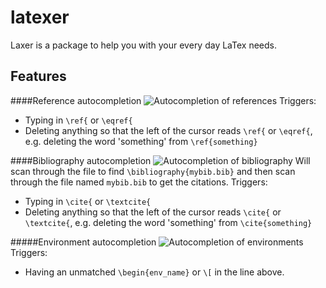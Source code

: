 # latexer

Laxer is a package to help you with your every day LaTex needs.

Features
--------

####Reference autocompletion
  ![Autocompletion of references](https://github.com/Focus/latexer/raw/master/screenshots/ref.gif)
Triggers:
  * Typing in `\ref{` or `\eqref{`
  * Deleting anything so that the left of the cursor reads `\ref{` or `\eqref{`, e.g. deleting the word 'something' from `\ref{something}`


####Bibliography autocompletion
  ![Autocompletion of bibliography](https://github.com/Focus/latexer/raw/master/screenshots/cite.gif)
Will scan through the file to find `\bibliography{mybib.bib}` and then scan through the file named `mybib.bib` to get the citations.
Triggers:
  * Typing in `\cite{` or `\textcite{`
  * Deleting anything so that the left of the cursor reads `\cite{` or `\textcite{`, e.g. deleting the word 'something' from `\cite{something}`

#####Environment autocompletion
  ![Autocompletion of environments](https://github.com/Focus/latexer/raw/master/screenshots/env.gif)
Triggers:
  * Having an unmatched `\begin{env_name}` or `\[` in the line above.
